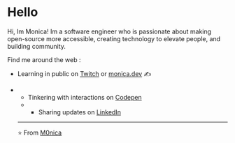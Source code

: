 # Hello  ‍

Hi, Im Monica! Im a software engineer who is passionate about making open-source more accessible, creating technology to elevate people, and building community. 

Find me around the web :
- Learning in public on <a href=https://www.twitch.tv/blacktechdiva>Twitch</a> or <a href=https://www.monica.dev>monica.dev</a>  ✍
- - Tinkering with interactions on <a href=https://codepen.io/m0nica> Codepen</a>
  - - Sharing updates on <a href=https://www.linkedin.com/in/monicampowell/>LinkedIn</a>
   
  - ---
  ⭐️ From [M0nica](https://github.com/M0nica)
  
